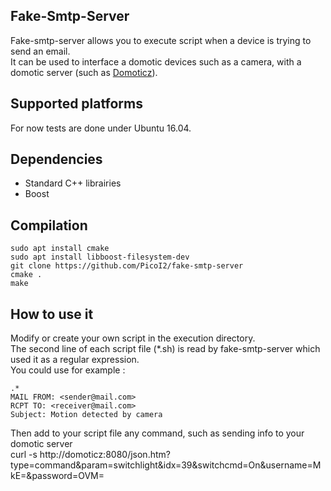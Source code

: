 Fake-Smtp-Server
---------
Fake-smtp-server allows you to execute script when a device is trying to send an email.<br>
It can be used to interface a domotic devices such as a camera, with a domotic server (such as <a href="https://domoticz.com/">Domoticz</a>).

Supported platforms
---------
For now tests are done under Ubuntu 16.04.

Dependencies
---------
- Standard C++ librairies
- Boost

Compilation
---------
```Shell
sudo apt install cmake
sudo apt install libboost-filesystem-dev
git clone https://github.com/PicoI2/fake-smtp-server
cmake .
make
```

How to use it
---------
Modify or create your own script in the execution directory.<br>
The second line of each script file (*.sh) is read by fake-smtp-server which used it as a regular expression.<br>
You could use for example :
```Shell
.*
MAIL FROM: <sender@mail.com>
RCPT TO: <receiver@mail.com>
Subject: Motion detected by camera
```

Then add to your script file any command, such as sending info to your domotic server<br>
curl -s http://domoticz:8080/json.htm?type=command&param=switchlight&idx=39&switchcmd=On&username=MkE=&password=OVM=
